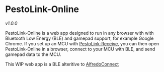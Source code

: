 # PestoLink-Online
*v1.0.0*

PestoLink-Online is a web app designed to run in any browser with with Bluetooth Low Energy (BLE) and gamepad support, for example Google Chrome. If you set up an MCU with [PestoLink-Receive](https://github.com/AlfredoSystems/PestoLink-Receive), you can then open PestoLink-Online in a browser, connect to your MCU with BLE, and send gamepad data to the MCU.

This WIP web app is a BLE alteritive to [AlfredoConnect](https://github.com/AlfredoElectronics/AlfredoConnect-Desktop)
